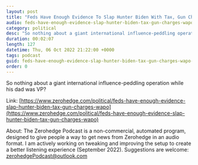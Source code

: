 ```yaml
---
layout: post
title: "Feds Have Enough Evidence To Slap Hunter Biden With Tax, Gun Charges: WaPo"
audio: feds-have-enough-evidence-slap-hunter-biden-tax-gun-charges-wapo-0
category: political
desc: "So nothing about a giant international influence-peddling operation while his dad was VP?"
duration: 00:02:07
length: 127
datetime: Thu, 06 Oct 2022 21:22:00 +0000
tags: podcast
guid: feds-have-enough-evidence-slap-hunter-biden-tax-gun-charges-wapo-0
order: 0
---
```

So nothing about a giant international influence-peddling operation while his dad was VP?

Link: [https://www.zerohedge.com/political/feds-have-enough-evidence-slap-hunter-biden-tax-gun-charges-wapo](https://www.zerohedge.com/political/feds-have-enough-evidence-slap-hunter-biden-tax-gun-charges-wapo)

About: The Zerohedge Podcast is a non-commercial, automated program, designed to give people a way to get news from Zerohedge in an audio format.  I am actively working on tweaking and improving the setup to create a better listening experience (September 2022).  Suggestions are welcome: [zerohedgePodcast@outlook.com](mailto:zerohedgePodcast@outlook.com)